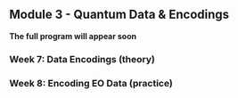 <section data-transition="none">

## Module 3 - Quantum Data & Encodings

**The full program will appear soon**

</section>

<section data-transition="none">

### Week 7: Data Encodings (theory)

</section>

<section data-transition="none">

### Week 8: Encoding EO Data (practice)

</section>